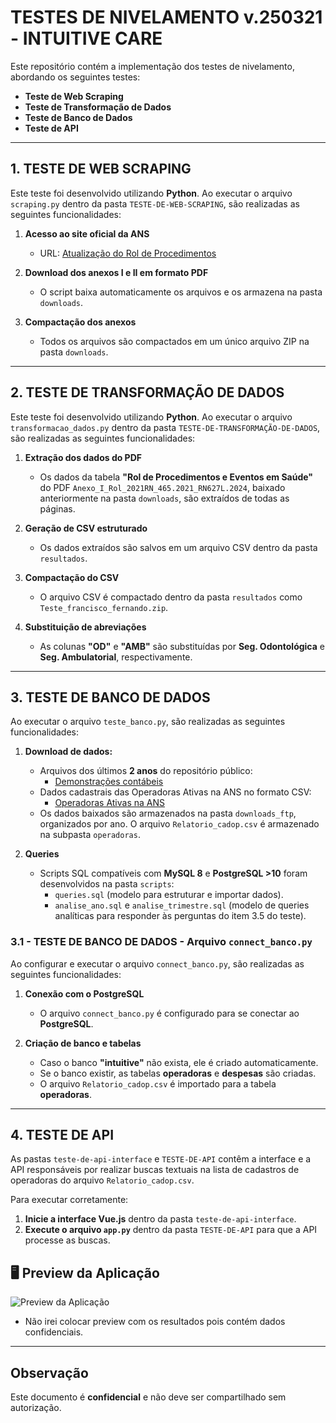 # TESTES DE NIVELAMENTO v.250321 - INTUITIVE CARE

Este repositório contém a implementação dos testes de nivelamento, abordando os seguintes testes:

- **Teste de Web Scraping**
- **Teste de Transformação de Dados**
- **Teste de Banco de Dados**
- **Teste de API**

---

## 1. TESTE DE WEB SCRAPING

Este teste foi desenvolvido utilizando **Python**. Ao executar o arquivo `scraping.py` dentro da pasta `TESTE-DE-WEB-SCRAPING`, são realizadas as seguintes funcionalidades:

1. **Acesso ao site oficial da ANS**
   - URL: [Atualização do Rol de Procedimentos](https://www.gov.br/ans/pt-br/acesso-a-informacao/participacao-da-sociedade/atualizacao-do-rol-de-procedimentos)

2. **Download dos anexos I e II em formato PDF**
   - O script baixa automaticamente os arquivos e os armazena na pasta `downloads`.

3. **Compactação dos anexos**
   - Todos os arquivos são compactados em um único arquivo ZIP na pasta `downloads`.

---

## 2. TESTE DE TRANSFORMAÇÃO DE DADOS

Este teste foi desenvolvido utilizando **Python**. Ao executar o arquivo `transformacao_dados.py` dentro da pasta `TESTE-DE-TRANSFORMAÇÃO-DE-DADOS`, são realizadas as seguintes funcionalidades:

1. **Extração dos dados do PDF**
   - Os dados da tabela **"Rol de Procedimentos e Eventos em Saúde"** do PDF `Anexo_I_Rol_2021RN_465.2021_RN627L.2024`, baixado anteriormente na pasta `downloads`, são extraídos de todas as páginas.

2. **Geração de CSV estruturado**
   - Os dados extraídos são salvos em um arquivo CSV dentro da pasta `resultados`.

3. **Compactação do CSV**
   - O arquivo CSV é compactado dentro da pasta `resultados` como `Teste_francisco_fernando.zip`.

4. **Substituição de abreviações**
   - As colunas **"OD"** e **"AMB"** são substituídas por **Seg. Odontológica** e **Seg. Ambulatorial**, respectivamente.

---

## 3. TESTE DE BANCO DE DADOS

Ao executar o arquivo `teste_banco.py`, são realizadas as seguintes funcionalidades:

1. **Download de dados:**
   - Arquivos dos últimos **2 anos** do repositório público:
     - [Demonstrações contábeis](https://dadosabertos.ans.gov.br/FTP/PDA/demonstracoes_contabeis/)
   - Dados cadastrais das Operadoras Ativas na ANS no formato CSV:
     - [Operadoras Ativas na ANS](https://dadosabertos.ans.gov.br/FTP/PDA/operadoras_de_plano_de_saude_ativas/)
   - Os dados baixados são armazenados na pasta `downloads_ftp`, organizados por ano. O arquivo `Relatorio_cadop.csv` é armazenado na subpasta `operadoras`.

2. **Queries**
   - Scripts SQL compatíveis com **MySQL 8** e **PostgreSQL >10** foram desenvolvidos na pasta `scripts`:
     - `queries.sql` (modelo para estruturar e importar dados).
     - `analise_ano.sql` e `analise_trimestre.sql` (modelo de queries analíticas para responder às perguntas do item 3.5 do teste).

### 3.1 - TESTE DE BANCO DE DADOS - Arquivo `connect_banco.py`

Ao configurar e executar o arquivo `connect_banco.py`, são realizadas as seguintes funcionalidades:

1. **Conexão com o PostgreSQL**
   - O arquivo `connect_banco.py` é configurado para se conectar ao **PostgreSQL**.

2. **Criação de banco e tabelas**
   - Caso o banco **"intuitive"** não exista, ele é criado automaticamente.
   - Se o banco existir, as tabelas **operadoras** e **despesas** são criadas.
   - O arquivo `Relatorio_cadop.csv` é importado para a tabela **operadoras**.

---

## 4. TESTE DE API

As pastas `teste-de-api-interface` e `TESTE-DE-API` contêm a interface e a API responsáveis por realizar buscas textuais na lista de cadastros de operadoras do arquivo `Relatorio_cadop.csv`.

Para executar corretamente:

1. **Inicie a interface Vue.js** dentro da pasta `teste-de-api-interface`.
2. **Execute o arquivo `app.py`** dentro da pasta `TESTE-DE-API` para que a API processe as buscas.

## 🖥️ Preview da Aplicação  

![Preview da Aplicação](../Intuitive-Care-Teste-De-Nivelamento/teste-de-api-interface/src/assets/intuitive.png)

- Não irei colocar preview com os resultados pois contém dados confidenciais.

---

## Observação

Este documento é **confidencial** e não deve ser compartilhado sem autorização.

